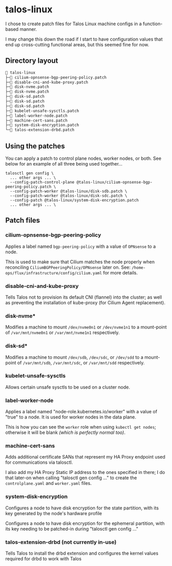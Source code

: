 # talos-linux

I chose to create patch files for Talos Linux machine configs in a function-based manner.

I may change this down the road if I start to have configuration values that end up cross-cutting functional areas, but this seemed fine for now.

## Directory layout

```sh
📂 talos-linux
├─📄 cilium-opnsense-bgp-peering-policy.patch
├─📄 disable-cni-and-kube-proxy.patch
├─📄 disk-nvme.patch
├─📄 disk-nvme.patch
├─📄 disk-sd.patch
├─📄 disk-sd.patch
├─📄 disk-sd.patch
├─📄 kubelet-unsafe-sysctls.patch
├─📄 label-worker-node.patch
├─📄 machine-cert-sans.patch
├─📄 system-disk-encryption.patch
└─📄 talos-extension-drbd.patch
```

## Using the patches

You can apply a patch to control plane nodes, worker nodes, or both. See below for an example of all three being used together...

```shell
talosctl gen config \
  ... other args ... \
  --config-patch-control-plane @talos-linux/cilium-opnsense-bgp-peering-policy.patch \
  --config-patch-worker @talos-linux/disk-sdb.patch \
  --config-patch-worker @talos-linux/disk-sdc.patch \
  --config-patch @talos-linux/system-disk-encryption.patch
  ... other args ... \
```

## Patch files

### cilium-opnsense-bgp-peering-policy

Applies a label named `bgp-peering-policy` with a value of `OPNsense` to a node.

This is used to make sure that Cilium matches the node properly when reconciling `CiliumBGPPeeringPolicy/OPNsense` later on. See: `/home-ops/flux/infrastructure/config/cilium.yaml` for more details.

### disable-cni-and-kube-proxy

Tells Talos not to provision its default CNI (flannel) into the cluster; as well as preventing the installation of kube-proxy (for Cilium Agent replacement).

### disk-nvme*

Modifies a machine to mount `/dev/nvme0n1` or `/dev/nvme1n1` to a mount-point of `/var/mnt/nvme0n1` or `/var/mnt/nvme1n1` respectively.

### disk-sd*

Modifies a machine to mount `/dev/sdb`, `/dev/sdc`, or `/dev/sdd` to a mount-point of `/var/mnt/sdb`, `/var/mnt/sdc`, or `/var/mnt/sdd` respectively.

### kubelet-unsafe-sysctls

Allows certain unsafe sysctls to be used on a cluster node.

### label-worker-node

Applies a label named "node-role.kubernetes.io/worker" with a value of "true" to a node. It is used for worker nodes in the data plane.

This is how you can see the `worker` role when using `kubectl get nodes`; otherwise it will be blank _(which is perfectly normal too)_.

### machine-cert-sans

Adds additional certificate SANs that represent my HA Proxy endpoint used for communications via talosctl.

I also add my HA Proxy Static IP address to the ones specified in there; I do that later-on when calling "talosctl gen config ..." to create the `controlplane.yaml` and `worker.yaml` files.

### system-disk-encryption

Configures a node to have disk encryption for the state partition, with its key generated by the node's hardware profile

Configures a node to have disk encryption for the ephemeral partition, with its key needing to be patched-in during "talosctl gen config ..."

### talos-extension-drbd (not currently in-use)

Tells Talos to install the drbd extension and configures the kernel values required for drbd to work with Talos
